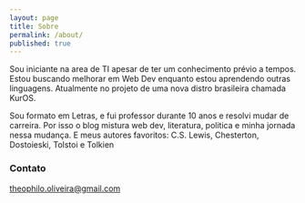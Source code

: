 ```yaml
---
layout: page
title: Sobre
permalink: /about/
published: true
---
```


Sou iniciante na area de TI apesar de ter um conhecimento prévio a tempos. Estou buscando melhorar em Web Dev enquanto estou aprendendo outras linguagens. Atualmente no projeto de uma nova distro brasileira chamada KurOS.



Sou formato em Letras, e fui professor durante 10 anos e resolvi mudar de carreira. Por isso o blog mistura web dev, literatura, politica e minha jornada nessa mudança. E meus autores favoritos: C.S. Lewis, Chesterton, Dostoieski, Tolstoi e Tolkien

### Contato

[theophilo.oliveira@gmail.com](mailto:theophilo.oliveira@gmail.com)
